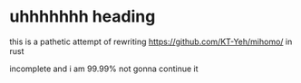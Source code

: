 # uhhhhhhh heading
this is a pathetic attempt of rewriting https://github.com/KT-Yeh/mihomo/ in rust

incomplete and i am 99.99% not gonna continue it
